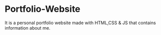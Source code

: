 # Portfolio-Website
It is a personal portfolio website made with HTML,CSS &amp; JS that contains information about me.
